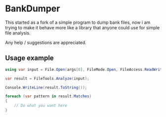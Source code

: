 # BankDumper

This started as a fork of a simple program to dump bank files, now i am trying to make it behave more like a library that anyone could use for simple file analysis.

Any help / suggestions are appreciated.

## Usage example

```cs
using var input = File.Open(args[0], FileMode.Open, FileAccess.ReadWrite, FileShare.Read);

var result = FileTools.Analyze(input);

Console.WriteLine(result.ToString());

foreach (var pattern in result.Matches)
{
    // Do what you want here
}
```

